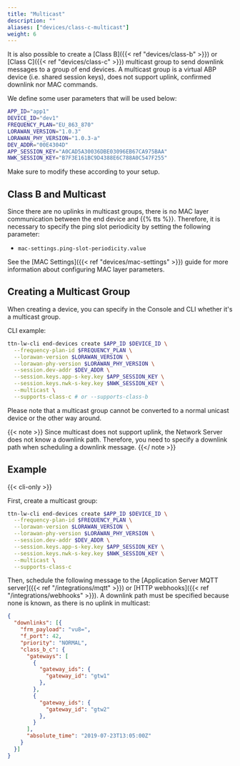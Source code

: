 ```yaml
---
title: "Multicast"
description: ""
aliases: ["devices/class-c-multicast"]
weight: 6
---
```


It is also possible to create a [Class B]({{< ref "devices/class-b" >}}) or [Class C]({{< ref "devices/class-c" >}}) multicast group to send downlink messages to a group of end devices. A multicast group is a virtual ABP device (i.e. shared session keys), does not support uplink, confirmed downlink nor MAC commands.

<!--more-->

We define some user parameters that will be used below:

```bash
APP_ID="app1" 
DEVICE_ID="dev1"
FREQUENCY_PLAN="EU_863_870"
LORAWAN_VERSION="1.0.3"
LORAWAN_PHY_VERSION="1.0.3-a"
DEV_ADDR="00E4304D"
APP_SESSION_KEY="A0CAD5A30036DBE03096EB67CA975BAA"
NWK_SESSION_KEY="B7F3E161BC9D4388E6C788A0C547F255"
```

Make sure to modify these according to your setup.

## Class B and Multicast

Since there are no uplinks in multicast groups, there is no MAC layer communication between the end device and {{% tts %}}. Therefore, it is necessary to specify the ping slot periodicity by setting the following parameter:

- `mac-settings.ping-slot-periodicity.value`

See the [MAC Settings]({{< ref "devices/mac-settings" >}}) guide for more information about configuring MAC layer parameters.

## Creating a Multicast Group

When creating a device, you can specify in the Console and CLI whether it's a multicast group.

CLI example:

```bash
ttn-lw-cli end-devices create $APP_ID $DEVICE_ID \
  --frequency-plan-id $FREQUENCY_PLAN \
  --lorawan-version $LORAWAN_VERSION \
  --lorawan-phy-version $LORAWAN_PHY_VERSION \
  --session.dev-addr $DEV_ADDR \
  --session.keys.app-s-key.key $APP_SESSION_KEY \
  --session.keys.nwk-s-key.key $NWK_SESSION_KEY \
  --multicast \
  --supports-class-c # or --supports-class-b
```

Please note that a multicast group cannot be converted to a normal unicast device or the other way around.

{{< note >}} Since multicast does not support uplink, the Network Server does not know a downlink path. Therefore, you need to specify a downlink path when scheduling a downlink message. {{</ note >}}

## Example

{{< cli-only >}}

First, create a multicast group:

```bash
ttn-lw-cli end-devices create $APP_ID $DEVICE_ID \
  --frequency-plan-id $FREQUENCY_PLAN \
  --lorawan-version $LORAWAN_VERSION \
  --lorawan-phy-version $LORAWAN_PHY_VERSION \
  --session.dev-addr $DEV_ADDR \
  --session.keys.app-s-key.key $APP_SESSION_KEY \
  --session.keys.nwk-s-key.key $NWK_SESSION_KEY \
  --multicast \
  --supports-class-c
```

Then, schedule the following message to the [Application Server MQTT server]({{< ref "/integrations/mqtt" >}}) or [HTTP webhooks]({{< ref "/integrations/webhooks" >}}). A downlink path must be specified because none is known, as there is no uplink in multicast:

```json
{
  "downlinks": [{
    "frm_payload": "vu8=",
    "f_port": 42,
    "priority": "NORMAL",
    "class_b_c": {
      "gateways": [
        {
          "gateway_ids": {
            "gateway_id": "gtw1"
          },
        },
        {
          "gateway_ids": {
            "gateway_id": "gtw2"
          },
        }
      ],
      "absolute_time": "2019-07-23T13:05:00Z"
    }
  }]
}
```

